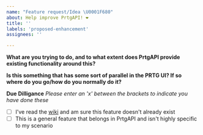 ```yaml
---
name: "Feature request/Idea \U0001F680"
about: Help improve PrtgAPI! ❤️
title: ''
labels: 'proposed-enhancement'
assignees: ''

---
```


**What are you trying to do, and to what extent does PrtgAPI provide existing functionality around this?**



**Is this something that has some sort of parallel in the PRTG UI? If so where do you go/how do you normally do it?**



**Due Dilligance**
*Please enter an 'x' between the brackets to indicate you have done these*

- [ ] I've read the [wiki](https://github.com/lordmilko/PrtgAPI/wiki) and am sure this feature doesn't already exist
- [ ] This is a general feature that belongs in PrtgAPI and isn't highly specific to my scenario
